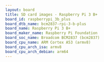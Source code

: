 ```yaml
---
layout: board
title: SD card images - Raspberry Pi 3 B+
board_id: raspberrypi_3b_plus
board_dtb_name: bcm2837-rpi-3-b-plus
board_name: Raspberry Pi 3 B+
board_maker_name: Raspberry Pi Foundation
board_soc_name: Broadcom BCM2837 (bcm2837)
board_cpu_name: ARM Cortex A53 (armv8)
board_cpu_arch_isa: armv8
board_cpu_arch_debian: arm64
---
```


